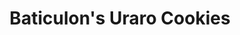 ---
title: "Baticulon's Uraro Cookies"
url: /catanauan/baticulons-uraro-cookies/
shop: Dorfladen
---